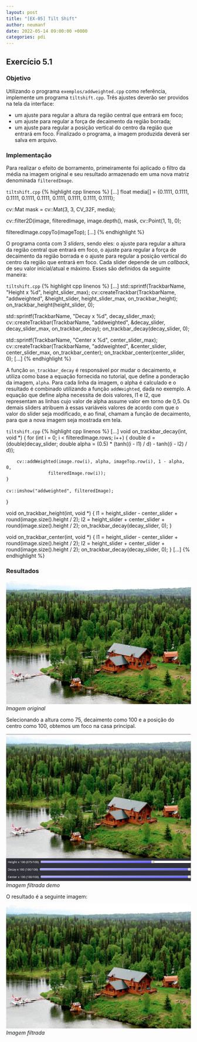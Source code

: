 ```yaml
---
layout: post
title: "[EX-05] Tilt Shift"
author: neumanf
date: 2022-05-14 09:00:00 +0000
categories: pdi
---
```


## Exercício 5.1

### Objetivo

Utilizando o programa `exemplos/addweighted.cpp` como referência, implemente um programa `tiltshift.cpp`. Três ajustes deverão ser providos na tela da interface:
- um ajuste para regular a altura da região central que entrará em foco;
- um ajuste para regular a força de decaimento da região borrada;
- um ajuste para regular a posição vertical do centro da região que entrará em foco. Finalizado o programa, a imagem produzida deverá ser salva em arquivo.

### Implementação

Para realizar o efeito de borramento, primeiramente foi aplicado o filtro da média na imagem original e seu resultado armazenado em uma nova matriz denominada `filteredImage`.

`tiltshift.cpp`
{% highlight cpp linenos %}
[...]
float media[] = {0.1111, 0.1111, 0.1111, 0.1111, 0.1111,
                    0.1111, 0.1111, 0.1111, 0.1111};

cv::Mat mask = cv::Mat(3, 3, CV_32F, media);

cv::filter2D(image, filteredImage, image.depth(), mask, cv::Point(1, 1), 0);

filteredImage.copyTo(imageTop);
[...]
{% endhighlight %}

O programa conta com 3 _sliders_, sendo eles: o ajuste para regular a altura da região central que entrará em foco, o ajuste para regular a força de decaimento da região borrada e o ajuste para regular a posição vertical do centro da região que entrará em foco. Cada slider depende de um _callback_, de seu valor inicial/atual e máximo. Esses são definidos da seguinte maneira:

`tiltshift.cpp`
{% highlight cpp linenos %}
[...]
std::sprintf(TrackbarName, "Height x %d", height_slider_max);
cv::createTrackbar(TrackbarName, "addweighted", &height_slider,
                    height_slider_max, on_trackbar_height);
on_trackbar_height(height_slider, 0);

std::sprintf(TrackbarName, "Decay x %d", decay_slider_max);
cv::createTrackbar(TrackbarName, "addweighted", &decay_slider,
                    decay_slider_max, on_trackbar_decay);
on_trackbar_decay(decay_slider, 0);

std::sprintf(TrackbarName, "Center x %d", center_slider_max);
cv::createTrackbar(TrackbarName, "addweighted", &center_slider,
                    center_slider_max, on_trackbar_center);
on_trackbar_center(center_slider, 0);
[...]
{% endhighlight %}

A função `on_trackbar_decay` é responsável por mudar o decaimento, e utiliza como base a equação fornecida no tutorial, que define a ponderação da imagem, `alpha`. Para cada linha da imagem, o alpha é calculado e o resultado é combinado utilizando a função `addWeighted`, dada no exemplo. A equação que define alpha necessita de dois valores, l1 e l2, que representam as linhas cujo valor de alpha assume valor em torno de 0,5. Os demais sliders atribuem à essas variáveis valores de acordo com que o valor do slider seja modificado, e ao final, chamam a função de decaimento, para que a nova imagem seja mostrada em tela.

`tiltshift.cpp`
{% highlight cpp linenos %}
[...]
void on_trackbar_decay(int, void *) {
    for (int i = 0; i < filteredImage.rows; i++) {
        double d = (double)decay_slider;
        double alpha = (0.5) * (tanh((i - l1) / d) - tanh((i - l2) / d));

        cv::addWeighted(image.row(i), alpha, imageTop.row(i), 1 - alpha, 0,
                    filteredImage.row(i));
    }

    cv::imshow("addweighted", filteredImage);
}

void on_trackbar_height(int, void *) {
    l1 = height_slider - center_slider + round(image.size().height / 2);
    l2 = height_slider + center_slider + round(image.size().height / 2);
    on_trackbar_decay(decay_slider, 0);
}

void on_trackbar_center(int, void *) {
    l1 = height_slider - center_slider + round(image.size().height / 2);
    l2 = height_slider + center_slider + round(image.size().height / 2);
    on_trackbar_decay(decay_slider, 0);
}
[...]
{% endhighlight %}

### Resultados

![Imagem original_](../src/exercises/5/alaska.png)
_Imagem original_

Selecionando a altura como 75, decaimento como 100 e a posição do centro como 100, obtemos um foco na casa principal.

![Imagem filtrada demo](../src/exercises/5/output.png)
_Imagem filtrada demo_

O resultado é a seguinte imagem:

![Imagem filtrada](../src/exercises/5/raw_output.png)
_Imagem filtrada_
